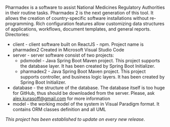 Pharmadex is a software to assist National Medicines Regulatory Authorities in their routine tasks.
Pharmadex 2 is the next generation of this tool. It allows the creation of country-specific software installations without re-programming. Rich configuration features allow customizing data structures of applications, workflows, document templates, and general reports.
Directories:
* client - client software built on ReactJS - npm. Project name is pharmadex2  Created in Microsoft Visual Studio Code
* server - server software consist of two projects:
  * pdxmodel - Java Spring Boot Maven project. This project supports the database layer. It has been created by Spring Boot Initializer.
  * pharmadex2 - Java Spring Boot Maven project. This project supports controller, and business logic layers. It has been created by Spring Boot Initializer.
* database - the structure of the database. The database itself is too huge for GitHub, thus should be downloaded from the server. Please, ask alex.kurasoff@gmail.com for more information
* model - the working model of the system in Visual Paradigm format. It contains ORM classes definition and all UML 

*This project has been established to update on every new release*.
